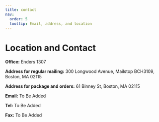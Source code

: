 ```yaml
---
title: contact
nav:
  order: 5
  tooltip: Email, address, and location
---
```


# <i class="fas fa-envelope"></i>Location and Contact
**Office:** Enders 1307 

**Address for regular mailing:**
300 Longwood Avenue, Mailstop BCH3109, Boston, MA 02115

**Address for package and orders:**
61 Binney St, Boston, MA 02115 

**Email:** To Be Added

**Tel:**  To Be Added

**Fax:** To Be Added
